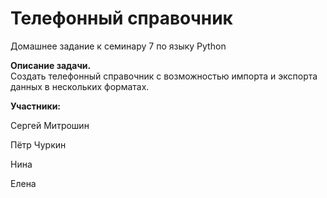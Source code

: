 # **Телефонный справочник**

Домашнее задание к семинару 7 по языку Python

**Описание задачи.**  
Создать телефонный справочник с возможностью импорта и экспорта данных в нескольких форматах.

**Участники:**

Сергей Митрошин

Пётр Чуркин

Нина

Елена



